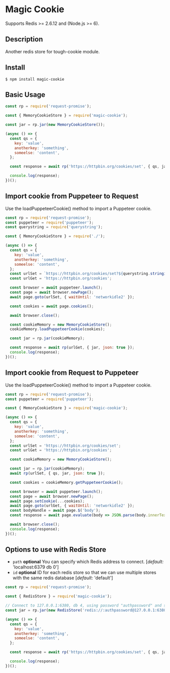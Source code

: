 # Magic Cookie

Supports Redis >= 2.6.12 and (Node.js >= 6).

## Description
Another redis store for tough-cookie module.

## Install
```shell
$ npm install magic-cookie
```

## Basic Usage
``` javascript
const rp = require('request-promise');

const { MemoryCookieStore } = require('magic-cookie');

const jar = rp.jar(new MemoryCookieStore());

(async () => {
  const qs = {
    key: 'value',
    anotherkey: 'something',
    someelse: 'content',
  };

  const response = await rp('https://httpbin.org/cookies/set', { qs, jar, json: true });

  console.log(response);
})();
```

## Import cookie from Puppeteer to Request
Use the loadPuppeteerCookie() method to import a Puppeteer cookie.

``` javascript
const rp = require('request-promise');
const puppeteer = require('puppeteer');
const querystring = require('querystring');

const { MemoryCookieStore } = require('./');

(async () => {
  const qs = {
    key: 'value',
    anotherkey: 'something',
    someelse: 'content',
  };
  const urlSet = `https://httpbin.org/cookies/set?${querystring.stringify(qs)}`;
  const urlGet = 'https://httpbin.org/cookies';

  const browser = await puppeteer.launch();
  const page = await browser.newPage();
  await page.goto(urlSet, { waitUntil: 'networkidle2' });

  const cookies = await page.cookies();

  await browser.close();

  const cookieMemory = new MemoryCookieStore();
  cookieMemory.loadPuppeteerCookie(cookies);

  const jar = rp.jar(cookieMemory);

  const response = await rp(urlGet, { jar, json: true });
  console.log(response);
})();
```

## Import cookie from Request to Puppeteer
Use the loadPuppeteerCookie() method to import a Puppeteer cookie.

``` javascript
const rp = require('request-promise');
const puppeteer = require('puppeteer');

const { MemoryCookieStore } = require('magic-cookie');

(async () => {
  const qs = {
    key: 'value',
    anotherkey: 'something',
    someelse: 'content',
  };
  const urlSet = 'https://httpbin.org/cookies/set';
  const urlGet = 'https://httpbin.org/cookies';

  const cookieMemory = new MemoryCookieStore();

  const jar = rp.jar(cookieMemory);
  await rp(urlSet, { qs, jar, json: true });

  const cookies = cookieMemory.getPuppeteerCookie();

  const browser = await puppeteer.launch();
  const page = await browser.newPage();
  await page.setCookie(...cookies);
  await page.goto(urlGet, { waitUntil: 'networkidle2' });
  const bodyHandle = await page.$('body');
  const response = await page.evaluate(body => JSON.parse(body.innerText), bodyHandle);

  await browser.close();
  console.log(response);
})();
```
## Options to use with Redis Store

  * `path` **optional** You can specify which Redis address to connect. [*default:* 'localhost:6379 db 0']
  * `id` **optional** ID for each redis store so that we can use multiple stores with the same redis database [*default:* 'default']

``` javascript
const rp = require('request-promise');

const { RedisStore } = require('magic-cookie');

// Connect to 127.0.0.1:6380, db 4, using password "authpassword" and stores on key "my-cookie"
const jar = rp.jar(new RedisStore('redis://:authpassword@127.0.0.1:6380/4', 'my-cookie'));

(async () => {
  const qs = {
    key: 'value',
    anotherkey: 'something',
    someelse: 'content',
  };

  const response = await rp('https://httpbin.org/cookies/set', { qs, jar, json: true });

  console.log(response);
})();

```
